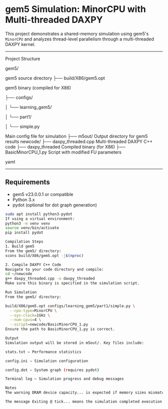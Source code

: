 # gem5 Simulation: MinorCPU with Multi-threaded DAXPY

This project demonstrates a shared-memory simulation using gem5's `MinorCPU` and analyzes thread-level parallelism through a multi-threaded DAXPY kernel.

---

Project Structure

gem5/ 

gem5 source directory ├── build/X86/gem5.opt 

gem5 binary (compiled for X86) 

├── configs/ 

│ └── learning_gem5/ 

│ └── part1/ 

│ └── simple.py 

Main config file for simulation ├── m5out/ 
Output directory for gem5 results newcode/ ├── daxpy_threaded.cpp 
Multi-threaded DAXPY C++ code ├── daxpy_threaded 
Compiled binary (for X86) ├── BasicMinorCPU_1.py 
Script with modified FU parameters

yaml

---

## Requirements

- gem5 v23.0.0.1 or compatible
- Python 3.x
- pydot (optional for dot graph generation)

```bash
sudo apt install python3-pydot
If using a virtual environment:
python3 -m venv venv
source venv/bin/activate
pip install pydot

Compilation Steps
1. Build gem5
From the gem5/ directory:
scons build/X86/gem5.opt -j$(nproc)

2. Compile DAXPY C++ Code
Navigate to your code directory and compile:
cd ~/newcode
g++ daxpy_threaded.cpp -o daxpy_threaded
Make sure this binary is specified in the simulation script.

Run Simulation
From the gem5/ directory:

build/X86/gem5.opt configs/learning_gem5/part1/simple.py \
  --cpu-type=MinorCPU \
  --sys-clock=1GHz \
  --num-cpus=4 \
  --script=newcode/BasicMinorCPU_1.py
Ensure the path to BasicMinorCPU_1.py is correct.

Output
Simulation output will be stored in m5out/. Key files include:

stats.txt — Performance statistics

config.ini — Simulation configuration

config.dot — System graph (requires pydot)

Terminal log — Simulation progress and debug messages

Notes
The warning DRAM device capacity... is expected if memory sizes mismatch but doesn’t break simulation.

The message Exiting @ tick... means the simulation completed execution.

